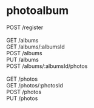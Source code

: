 # photoalbum
POST /register <br>
<br>
GET /albums <br>
GET /albums/:albumsId <br>
POST /albums <br>
PUT /albums <br>
POST /albums/:albumsId/photos <br>
<br>
GET /photos <br>
GET /photos/:photosId <br>
POST /photos <br>
PUT /photos <br>

